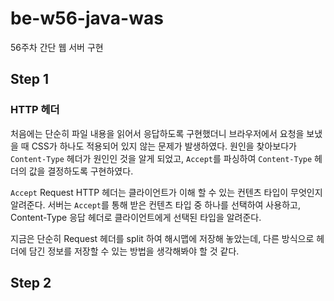# be-w56-java-was

56주차 간단 웹 서버 구현

## Step 1

### HTTP 헤더

처음에는 단순히 파일 내용을 읽어서 응답하도록 구현했더니 브라우저에서 요청을 보냈을 때 CSS가 하나도 적용되어 있지 않는 문제가 발생하였다. 원인을 찾아보다가 `Content-Type` 헤더가 원인인 것을 알게
되었고, `Accept`를 파싱하여 `Content-Type` 헤더의 값을 결정하도록 구현하였다.

`Accept` Request HTTP 헤더는 클라이언트가 이해 할 수 있는 컨텐츠 타입이 무엇인지 알려준다. 서버는 `Accept`를 통해 받은 컨텐츠 타입 중 하나를 선택하여 사용하고, Content-Type
응답 헤더로 클라이언트에게 선택된 타입을 알려준다.

지금은 단순히 Request 헤더를 split 하여 해시맵에 저장해 놓았는데, 다른 방식으로 헤더에 담긴 정보를 저장할 수 있는 방법을 생각해봐야 할 것 같다.

## Step 2
